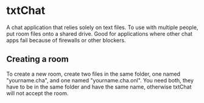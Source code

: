 # txtChat
A chat application that relies solely on text files. To use with multiple people, put room files onto a shared drive. Good for applications where other chat apps fail because of firewalls or other blockers.

## Creating a room
To create a new room, create two files in the same folder, one named "yourname.cha", and one named "yourname.cha.onl". You need both, they have to be in the same folder and have the same name, otherwise txtChat will not accept the room.

